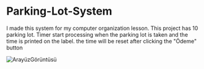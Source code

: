 # Parking-Lot-System
I made this system for my computer organization lesson. This project has 10 parking lot. Timer start processing when the parking lot is taken and the time is printed on the label. the time will be reset after clicking the "Ödeme" button

![ArayüzGörüntüsü](https://github.com/user-attachments/assets/95a8473b-0e53-4e8f-932c-58657ab4f146)
